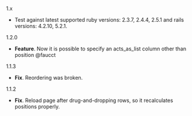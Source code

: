 1.x

  * Test against latest supported ruby versions: 2.3.7, 2.4.4, 2.5.1 and rails versions: 4.2.10, 5.2.1.

1.2.0

  * **Feature**. Now it is possible to specify an acts_as_list column other than position @faucct 

1.1.3

  * **Fix**. Reordering was broken.

1.1.2

  * **Fix**. Reload page after drug-and-dropping rows, so it recalculates positions properly.
